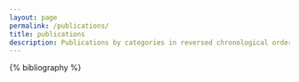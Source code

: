 ```yaml
---
layout: page
permalink: /publications/
title: publications
description: Publications by categories in reversed chronological order. Generated by jekyll-scholar.
---
```


{% bibliography %}

